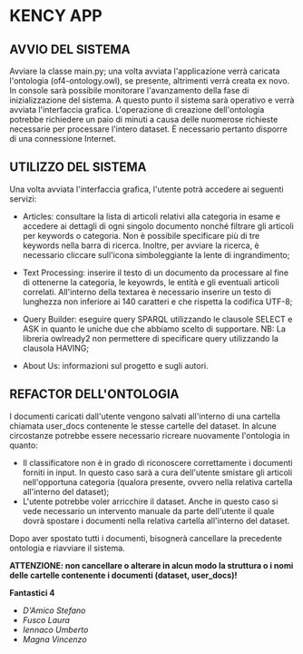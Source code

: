 # KENCY APP

## AVVIO DEL SISTEMA

Avviare la classe main.py; una volta avviata l'applicazione verrà caricata l'ontologia (of4-ontology.owl), se presente, altrimenti verrà creata ex novo. In console sarà possibile monitorare l'avanzamento della fase di inizializzazione del sistema. A questo punto il sistema sarà operativo e verrà avviata l'interfaccia grafica.
L'operazione di creazione dell'ontologia potrebbe richiedere un paio di minuti a causa delle nuomerose richieste necessarie per processare l'intero dataset. È necessario pertanto disporre di una connessione Internet.


## UTILIZZO DEL SISTEMA

Una volta avviata l'interfaccia grafica, l'utente potrà accedere ai seguenti servizi:

- Articles: consultare la lista di articoli relativi alla categoria in esame e accedere ai dettagli di ogni singolo documento nonché filtrare gli articoli per keywords o categoria. Non è possibile specificare più di tre keywords nella barra di ricerca. Inoltre, per avviare la ricerca, è necessario cliccare sull'icona simboleggiante la lente di ingrandimento;

- Text Processing: inserire il testo di un documento da processare al fine di ottenerne la categoria, le keyowrds, le entità e gli eventuali articoli correlati. All'interno della textarea è necessario inserire un testo di lunghezza non inferiore ai 140 caratteri e che rispetta la codifica UTF-8;

- Query Builder: eseguire query SPARQL utilizzando le clausole SELECT e ASK in quanto le uniche due che abbiamo scelto di supportare. 
NB: La libreria owlready2 non permettere di specificare query utilizzando la clausola HAVING;

- About Us: informazioni sul progetto e sugli autori.


## REFACTOR DELL'ONTOLOGIA

I documenti caricati dall'utente vengono salvati all'interno di una cartella chiamata user_docs contenente le stesse cartelle del dataset.
In alcune circostanze potrebbe essere necessario ricreare nuovamente l'ontologia in quanto: 

- Il classificatore non è in grado di riconoscere correttamente i documenti forniti in input. In questo caso sarà a cura dell'utente smistare gli articoli nell'opportuna categoria (qualora presente, ovvero nella relativa cartella all'interno del dataset);
- L'utente potrebbe voler arricchire il dataset. Anche in questo caso si vede necessario un intervento manuale da parte dell'utente il quale dovrà spostare i documenti nella relativa cartella all'interno del dataset.

Dopo aver spostato tutti i documenti, bisognerà cancellare la precedente ontologia e riavviare il sistema. 

**ATTENZIONE: non cancellare o alterare in alcun modo la struttura o i nomi delle cartelle contenente i documenti (dataset, user_docs)!**

**Fantastici 4**
- _D'Amico Stefano_
- _Fusco Laura_
- _Iennaco Umberto_
- _Magna Vincenzo_
